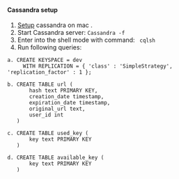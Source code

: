 #### Cassandra setup

1. [Setup](https://www.javatpoint.com/how-to-install-cassandra-on-mac) cassandra on mac .
2. Start Cassandra server: `` Cassandra -f ``
3. Enter into the shell mode with command: `` cqlsh``
4. Run following queries:

````
a. CREATE KEYSPACE = dev
     WITH REPLICATION = { 'class' : 'SimpleStrategy', 'replication_factor' : 1 }; 
     
b. CREATE TABLE url (
       hash text PRIMARY KEY,
       creation_date timestamp,
       expiration_date timestamp,
       original_url text,
       user_id int
   ) 
   
c. CREATE TABLE used_key (
       key text PRIMARY KEY
   ) 
   
d. CREATE TABLE available_key (
       key text PRIMARY KEY
   ) 
   
  